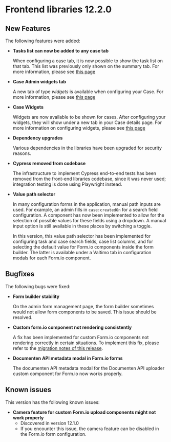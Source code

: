# Frontend libraries 12.2.0

## New Features

The following features were added:

* **Tasks list can now be added to any case tab**

  When configuring a case tab, it is now possible to show the task list on that tab. This list was previously only shown on the summary tab.
  For more information, please see [this page](/using-valtimo/case/case-tabs.md#configuration-using-the-admin-menu)

* **Case Admin widgets tab**

  A new tab of type *widgets* is available when configuring your Case. For more information, please see [this page](/using-valtimo/case/case-tabs.md#widget-tabs)

* **Case Widgets**

  Widgets are now available to be shown for cases. After configuring your widgets, they will show under a new tab in your Case details page. For more information
  on configuring widgets, please see [this page](/using-valtimo/case/case-widgets/case-widgets.md)

* **Dependency upgrades**

  Various dependencies in the libraries have been upgraded for security reasons.

* **Cypress removed from codebase**

  The infrastructure to implement Cypress end-to-end tests has been removed from the front-end libraries codebase,
  since it was never used; integration testing is done using Playwright instead.

* **Value path selector**

  In many configuration forms in the application, manual path inputs are used. For example, an admin fills in
  `case:createdOn` for a search field configuration. A component has now been implemented to allow for the selection
  of possible values for these fields using a dropdown. A manual input option is still available in these places by
  switching a toggle. 

  In this version, this value path selector has been implemented  for configuring task and case search fields, case list
  columns, and for selecting the default value for Form.io components inside the form builder. The latter is available
  under a Valtimo tab in configuration modals for each Form.io component.

## Bugfixes

The following bugs were fixed:

* **Form builder stability**

  On the admin form management page, the form builder sometimes would not allow form components to be saved. This issue
  should be resolved.

* **Custom form.io component not rendering consistently**

  A fix has been implemented for custom Form.io components not rendering correctly in certain situations. To implement
  this fix, please refer to the [migration notes of this release](migration.md).

* **Documenten API metadata modal in Form.io forms**

  The documenten API metadata modal for the Documenten API uploader custom component for Form.io now works properly.


## Known issues

This version has the following known issues:

* **Camera feature for custom Form.io upload components might not work properly**
    * Discovered in version 12.1.0
    * If you encounter this issue, the camera feature can be disabled in the Form.io form configuration.
